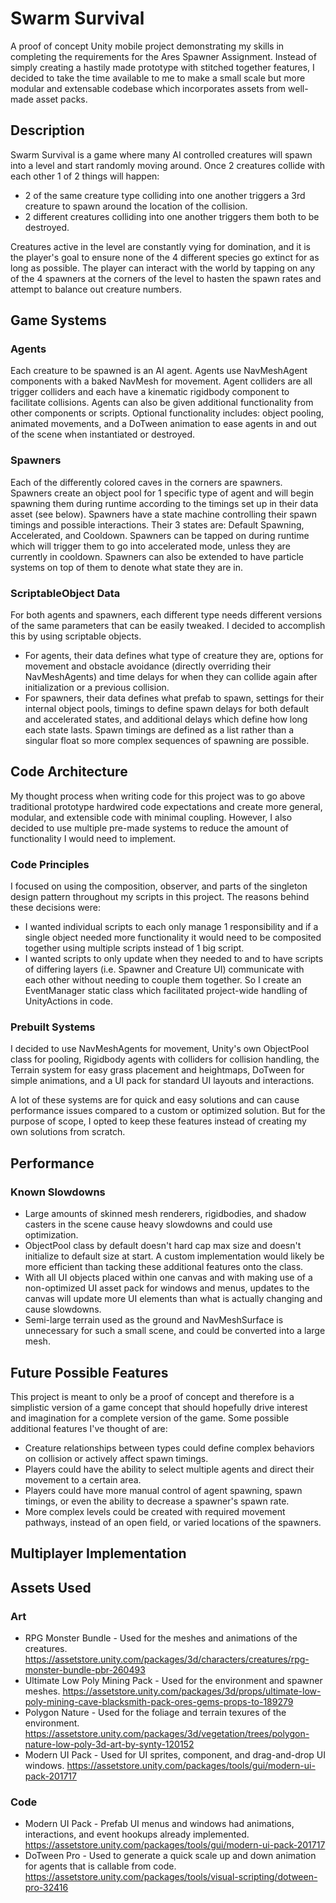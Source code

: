 # Swarm Survival
A proof of concept Unity mobile project demonstrating my skills in completing the requirements for the Ares Spawner Assignment.
Instead of simply creating a hastily made prototype with stitched together features, I decided to take the time available to me
to make a small scale but more modular and extensable codebase which incorporates assets from well-made asset packs.

## Description
Swarm Survival is a game where many AI controlled creatures will spawn into a level and start randomly moving around.
Once 2 creatures collide with each other 1 of 2 things will happen:
- 2 of the same creature type colliding into one another triggers a 3rd creature to spawn around the location of the collision.
- 2 different creatures colliding into one another triggers them both to be destroyed.

Creatures active in the level are constantly vying for domination, and it is the player's goal to ensure none of the 4 different species
go extinct for as long as possible. The player can interact with the world by tapping on any of the 4 spawners at the corners of the level
to hasten the spawn rates and attempt to balance out creature numbers.

## Game Systems
### Agents
Each creature to be spawned is an AI agent. Agents use NavMeshAgent components with a baked NavMesh for movement. Agent colliders are all
trigger colliders and each have a kinematic rigidbody component to facilitate collisions. Agents can also be given additional functionality
from other components or scripts. Optional functionality includes: object pooling, animated movements, and a DoTween animation to ease agents
in and out of the scene when instantiated or destroyed.

### Spawners
Each of the differently colored caves in the corners are spawners. Spawners create an object pool for 1 specific type of agent and will
begin spawning them during runtime according to the timings set up in their data asset (see below). Spawners have a state machine controlling
their spawn timings and possible interactions. Their 3 states are: Default Spawning, Accelerated, and Cooldown. Spawners can be tapped on
during runtime which will trigger them to go into accelerated mode, unless they are currently in cooldown. Spawners can also be extended
to have particle systems on top of them to denote what state they are in.

### ScriptableObject Data
For both agents and spawners, each different type needs different versions of the same parameters that can be easily tweaked. I decided
to accomplish this by using scriptable objects.
- For agents, their data defines what type of creature they are, options for movement and
obstacle avoidance (directly overriding their NavMeshAgents) and time delays for when they can collide again after initialization or a previous
collision.
- For spawners, their data defines what prefab to spawn, settings for their internal object pools, timings to define spawn delays
for both default and accelerated states, and additional delays which define how long each state lasts. Spawn timings are defined as
a list rather than a singular float so more complex sequences of spawning are possible.

## Code Architecture
My thought process when writing code for this project was to go above traditional prototype hardwired code expectations and
create more general, modular, and extensible code with minimal coupling. However, I also decided to use multiple pre-made
systems to reduce the amount of functionality I would need to implement.

### Code Principles
I focused on using the composition, observer, and parts of the singleton design pattern throughout my scripts in this project.
The reasons behind these decisions were:
- I wanted individual scripts to each only manage 1 responsibility and if a single object needed more functionality it would
need to be composited together using multiple scripts instead of 1 big script.
- I wanted scripts to only update when they needed to and to have scripts of differing layers (i.e. Spawner and Creature UI) communicate
with each other without needing to couple them together. So I create an EventManager static class which facilitated project-wide handling
of UnityActions in code.

### Prebuilt Systems
I decided to use NavMeshAgents for movement, Unity's own ObjectPool class for pooling, Rigidbody agents with colliders for collision
handling, the Terrain system for easy grass placement and heightmaps, DoTween for simple animations, and a UI pack for standard UI
layouts and interactions.

A lot of these systems are for quick and easy solutions and can cause performance issues compared to a custom or optimized solution.
But for the purpose of scope, I opted to keep these features instead of creating my own solutions from scratch.

## Performance
### Known Slowdowns
- Large amounts of skinned mesh renderers, rigidbodies, and shadow casters in the scene cause heavy slowdowns and could use optimization.
- ObjectPool class by default doesn't hard cap max size and doesn't initialize to default size at start. A custom implementation would
likely be more efficient than tacking these additional features onto the class.
- With all UI objects placed within one canvas and with making use of a non-optimized UI asset pack for windows and menus, updates to the
canvas will update more UI elements than what is actually changing and cause slowdowns.
- Semi-large terrain used as the ground and NavMeshSurface is unnecessary for such a small scene, and could be converted into a large mesh.

## Future Possible Features
This project is meant to only be a proof of concept and therefore is a simplistic version of a game concept that should hopefully
drive interest and imagination for a complete version of the game. Some possible additional features I've thought of are:
- Creature relationships between types could define complex behaviors on collision or actively affect spawn timings.
- Players could have the ability to select multiple agents and direct their movement to a certain area.
- Players could have more manual control of agent spawning, spawn timings, or even the ability to decrease a spawner's spawn rate.
- More complex levels could be created with required movement pathways, instead of an open field, or varied locations of the spawners.

## Multiplayer Implementation

## Assets Used
### Art
- RPG Monster Bundle - Used for the meshes and animations of the creatures.
https://assetstore.unity.com/packages/3d/characters/creatures/rpg-monster-bundle-pbr-260493
- Ultimate Low Poly Mining Pack - Used for the environment and spawner meshes.
https://assetstore.unity.com/packages/3d/props/ultimate-low-poly-mining-cave-blacksmith-pack-ores-gems-props-to-189279
- Polygon Nature - Used for the foliage and terrain texures of the environment.
https://assetstore.unity.com/packages/3d/vegetation/trees/polygon-nature-low-poly-3d-art-by-synty-120152
- Modern UI Pack - Used for UI sprites, component, and drag-and-drop UI windows.
https://assetstore.unity.com/packages/tools/gui/modern-ui-pack-201717

### Code
- Modern UI Pack - Prefab UI menus and windows had animations, interactions, and event hookups already implemented.
https://assetstore.unity.com/packages/tools/gui/modern-ui-pack-201717
- DoTween Pro - Used to generate a quick scale up and down animation for agents that is callable from code.
https://assetstore.unity.com/packages/tools/visual-scripting/dotween-pro-32416

